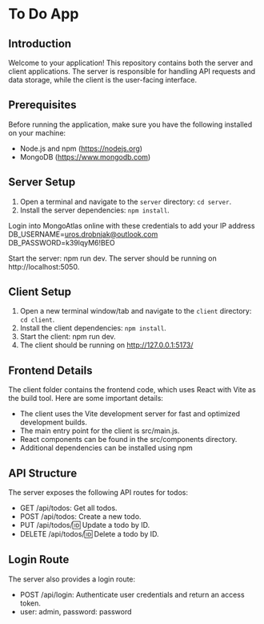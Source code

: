 # To Do App

## Introduction

Welcome to your application! This repository contains both the server and client applications. The server is responsible for handling API requests and data storage, while the client is the user-facing interface.

## Prerequisites

Before running the application, make sure you have the following installed on your machine:

- Node.js and npm (https://nodejs.org)
- MongoDB (https://www.mongodb.com)

## Server Setup

1. Open a terminal and navigate to the `server` directory: `cd server`.
2. Install the server dependencies: `npm install`.

Login into MongoAtlas online with these credentials to add your IP address
DB_USERNAME=uros.drobnjak@outlook.com
DB_PASSWORD=k39lqyM6!BEO

Start the server: npm run dev.
The server should be running on http://localhost:5050.

## Client Setup

1. Open a new terminal window/tab and navigate to the `client` directory: `cd client`.
2. Install the client dependencies: `npm install`.
3. Start the client: npm run dev.
4. The client should be running on http://127.0.0.1:5173/

## Frontend Details
The client folder contains the frontend code, which uses React with Vite as the build tool. Here are some important details:

- The client uses the Vite development server for fast and optimized development builds.
- The main entry point for the client is src/main.js.
- React components can be found in the src/components directory.
- Additional dependencies can be installed using npm 

## API Structure
The server exposes the following API routes for todos:

- GET /api/todos: Get all todos.
- POST /api/todos: Create a new todo.
- PUT /api/todos/:id: Update a todo by ID.
- DELETE /api/todos/:id: Delete a todo by ID.

## Login Route
The server also provides a login route:

- POST /api/login: Authenticate user credentials and return an access token.
- user: admin, password: password
